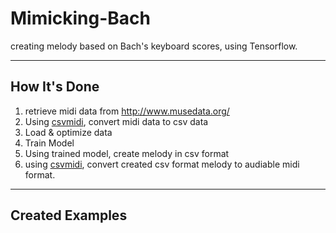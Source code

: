 # Mimicking-Bach
creating melody based on Bach's keyboard scores, using Tensorflow.
* * *
## How It's Done

1. retrieve midi data from <http://www.musedata.org/>
2. Using [csvmidi](http://www.fourmilab.ch/webtools/midicsv/), convert midi data to csv data
3. Load & optimize data
4. Train Model
5. Using trained model, create melody in csv format
6. using [csvmidi](http://www.fourmilab.ch/webtools/midicsv/), convert created csv format melody to audiable midi format.
* * *
## Created Examples